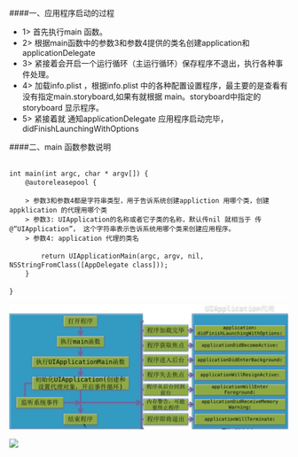 
####一、应用程序启动的过程
- 1> 首先执行main 函数。
- 2> 根据main函数中的参数3和参数4提供的类名创建application和applicationDelegate
- 3> 紧接着会开启一个运行循环（主运行循环）保存程序不退出，执行各种事件处理。
- 4> 加载info.plist ，根据info.plist 中的各种配置设置程序，最主要的是查看有没有指定main.storyboard,如果有就根据
main。storyboard中指定的storyboard 显示程序。
- 5> 紧接着就 通知applicationDelegate 应用程序启动完毕， didFinishLaunchingWithOptions

####二、main 函数参数说明

```objc

int main(int argc, char * argv[]) {
    @autoreleasepool {
        
    > 参数3和参数4都是字符串类型，用于告诉系统创建appliction 用哪个类，创建appklication 的代理用哪个类
    > 参数3: UIApplication的名称或者它子类的名称，默认传nil 就相当于 传 @“UIApplication”， 这个字符串表示告诉系统用哪个类来创建应用程序。
    > 参数4: application 代理的类名
        
        return UIApplicationMain(argc, argv, nil, NSStringFromClass([AppDelegate class]));
    }
    
}

```


![image](images/applaunch.png)

![](/assets/a.png)

